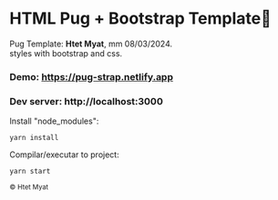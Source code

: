 <!---->
<div align="center">
<!-- <img src="./docs/app.jpg" align="center"> -->
</div>

# HTML Pug + Bootstrap Template🐶

<p>Pug Template: <strong>Htet Myat</strong>, mm 08/03/2024.<br/>
styles with bootstrap and css.</p>

### Demo: https://pug-strap.netlify.app
### Dev server: http://localhost:3000

<p> Install "node_modules": </p>

```
yarn install
```

<p> Compilar/executar to project: </p>

```
yarn start
```

<small>© Htet Myat </small>
